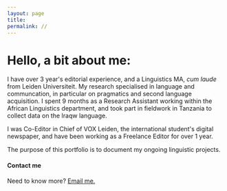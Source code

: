 ```yaml
---
layout: page
title:
permalink: //
---
```


# Hello, a bit about me:

I have over 3 year's editorial experience, and a Linguistics MA, _cum laude_ from Leiden Universiteit. My research specialised in language and communcation, in particular on pragmatics and second language acquisition. I spent 9 months as a Research Assistant working within the African Linguistics department, and took part in fieldwork in Tanzania to collect data on the Iraqw language. 

I was Co-Editor in Chief of VOX Leiden, the international student's digital newspaper, and have been working as a Freelance Editor for over 1 year.

The purpose of this portfolio is to document my ongoing linguistic projects. 



#### Contact me

Need to know more? [Email me.](mailto:amcatling@gmail.com)
